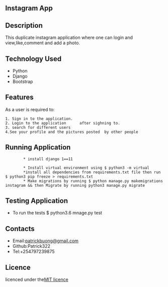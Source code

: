 ## Instagram App

## Description
This duplicate instagram application where one can login and view,like,comment and add a photo.

## Technology Used
* Python
* Django
* Bootstrap


## Features
As a user is required to:

    1. Sign in to the application.
    2. Login to the application      after sighning to.
    3. search for different users
    4.See your profile and the pictures posted  by other people


 ## Running Application
            * install django 1==11

            * Install virtual environment using $ python3 -m virtual
            *install all dependencies from requirements.txt file then run $ python3 pip freeze > requirements.txt
            * Make migrations by running $ python manage.py makemigrations instagram && then Migrate by running python3 manage.py migrate

 ## Testing Application
 * To run the tests
             $ python3.6 mnage.py test            
## Contacts
 * Email:patrickbuong@gmail.com
 * Github:Patrick322
 * Tel:+254797239875

## Licence

licenced under the[MIT licence](LICENCED)
